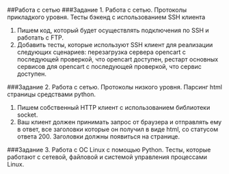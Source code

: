 ##Работа с сетью
###Задание 1. Работа с сетью. Протоколы прикладкого уровня. Тесты бэкенд с использованием SSH клиента
1) Пишем код, который будет осуществлять подключения по SSH и работать с FTP.
2) Добавить тесты, которые используют SSH клиент для реализации следующих сценариев: перезагрузка сервера opencart с последующей проверкой, что opencart доступен, рестарт основных сервисов для opencart с последующей проверкой, что сервис доступен.

###Задание 2. Работа с сетью. Протоколы низкого уровня. Парсинг html страницы средствами python.
1) Пишем собственный HTTP клиент с использованием библиотеки socket.
2) Ваш клиент должен принимать запрос от браузера и отправлять ему в ответ, все заголовки которые он получил в виде html, со статусом ответа 200. Заголовки должны появиться на странице.

###Задание 3. Работа с ОС Linux с помощью Python.
Тесты, которые работают с сетевой, файловой и системой управления процессами Linux.
